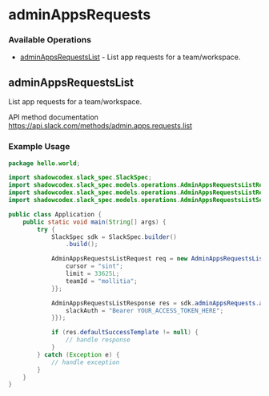 # adminAppsRequests

### Available Operations

* [adminAppsRequestsList](#adminappsrequestslist) - List app requests for a team/workspace.

## adminAppsRequestsList

List app requests for a team/workspace.

API method documentation
<https://api.slack.com/methods/admin.apps.requests.list>

### Example Usage

```java
package hello.world;

import shadowcodex.slack_spec.SlackSpec;
import shadowcodex.slack_spec.models.operations.AdminAppsRequestsListRequest;
import shadowcodex.slack_spec.models.operations.AdminAppsRequestsListResponse;
import shadowcodex.slack_spec.models.operations.AdminAppsRequestsListSecurity;

public class Application {
    public static void main(String[] args) {
        try {
            SlackSpec sdk = SlackSpec.builder()
                .build();

            AdminAppsRequestsListRequest req = new AdminAppsRequestsListRequest("quos") {{
                cursor = "sint";
                limit = 33625L;
                teamId = "mollitia";
            }};            

            AdminAppsRequestsListResponse res = sdk.adminAppsRequests.adminAppsRequestsList(req, new AdminAppsRequestsListSecurity("reiciendis") {{
                slackAuth = "Bearer YOUR_ACCESS_TOKEN_HERE";
            }});

            if (res.defaultSuccessTemplate != null) {
                // handle response
            }
        } catch (Exception e) {
            // handle exception
        }
    }
}
```
